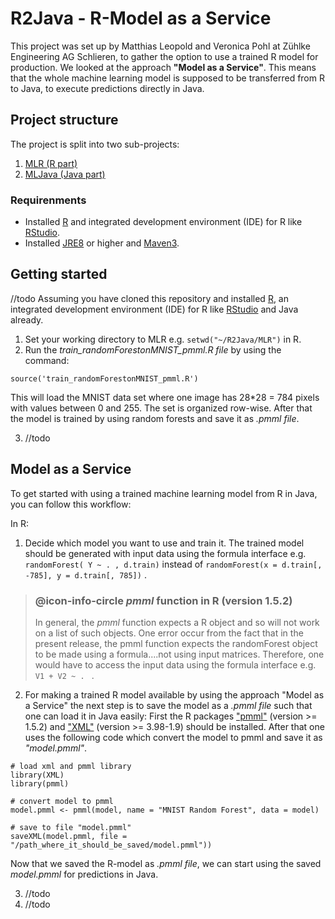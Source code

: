 # R2Java - R-Model as a Service
This project was set up by Matthias Leopold and Veronica Pohl at Zühlke Engineering AG Schlieren, to gather the option to use a trained R model for production. We looked at the approach **"Model as a Service"**. This means that the whole machine learning model is supposed to be transferred from R to Java, to execute predictions directly in Java.

## Project structure
The project is split into two sub-projects: 
1. [MLR (R part)](https://github.com/IndustrialML/R2Java/MLR)
2. [MLJava (Java part)](https://github.com/IndustrialML/R2Java/tree/master/MLJava)


### Requirenments
* Installed [R](https://cran.r-project.org/) and integrated development environment (IDE) for R like [RStudio](https://www.rstudio.com/).
* Installed [JRE8](http://www.oracle.com/technetwork/java/javase/downloads/jre8-downloads-2133155.html) or higher and [Maven3](https://maven.apache.org/download.cgi).

## Getting started 

//todo Assuming you have cloned this repository and installed [R](https://cran.r-project.org/), an integrated development environment (IDE) for R like [RStudio](https://www.rstudio.com/) and Java already. 

1. Set your working directory to MLR e.g. `setwd("~/R2Java/MLR")` in R.
2. Run the *train_randomForestonMNIST_pmml.R file* by using the command:
```{r}
source('train_randomForestonMNIST_pmml.R')
```

This will load the MNIST data set where one image has 28*28 = 784 pixels with values between 0 and 255. The set is organized row-wise. After that the model is trained by using random forests and save it as *.pmml file*.

3. //todo
## 

## Model as a Service

To get started with using a trained machine learning model from R in Java, you can follow this workflow:

In R:

1. Decide which model you want to use and train it. The trained model should be generated with input data using the formula interface e.g. ` randomForest( Y ~ . , d.train) ` instead of `randomForest(x = d.train[, -785], y = d.train[, 785])` .

> ### @icon-info-circle *pmml* function in R (version 1.5.2)
>In general, the *pmml* function expects a R object and so will not work on a list of such objects. One error occur from the fact that in the present release, the pmml function expects the randomForest object to be made using a formula....not using input matrices. Therefore, one would have to access the input data using the formula interface e.g. `V1 + V2 ~ . ` .

2. For making a trained R model available by using the approach "Model as a Service" the next step is to save the model as a *.pmml file* such that one can load it in Java easily: First the R packages ["pmml"](https://cran.r-project.org/web/packages/pmml/pmml.pdf) (version >= 1.5.2) and ["XML"](https://cran.r-project.org/web/packages/XML/XML.pdf) (version >= 3.98-1.9) should be installed. After that one uses the following code which convert the model to pmml and save it as *"model.pmml"*.

```{r}
# load xml and pmml library
library(XML)
library(pmml)

# convert model to pmml
model.pmml <- pmml(model, name = "MNIST Random Forest", data = model)

# save to file "model.pmml"
saveXML(model.pmml, file = "/path_where_it_should_be_saved/model.pmml"))
```

Now that we saved the R-model as *.pmml file*, we can start using the saved *model.pmml* for predictions in Java.

3. //todo
4. //todo